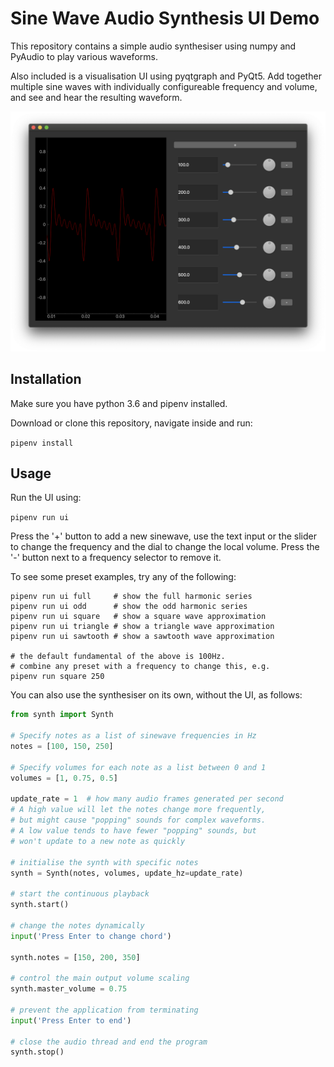 # Sine Wave Audio Synthesis UI Demo

This repository contains a simple audio synthesiser using numpy and PyAudio to play various waveforms.

Also included is a visualisation UI using pyqtgraph and PyQt5. Add together multiple sine waves with individually configureable frequency and volume, and see and hear the resulting waveform.

![ui_image](./ui_image.png)



## Installation

Make sure you have python 3.6 and pipenv installed.

Download or clone this repository, navigate inside and run:

`pipenv install`

## Usage

Run the UI using:

`pipenv run ui`

Press the '+' button to add a new sinewave, use the text input or the slider to change the frequency and the dial to change the local volume. Press the '-' button next to a frequency selector to remove it.

To see some preset examples, try any of the following:

```shell
pipenv run ui full     # show the full harmonic series
pipenv run ui odd      # show the odd harmonic series
pipenv run ui square   # show a square wave approximation
pipenv run ui triangle # show a triangle wave approximation
pipenv run ui sawtooth # show a sawtooth wave approximation

# the default fundamental of the above is 100Hz.
# combine any preset with a frequency to change this, e.g.
pipenv run square 250
```


You can also use the synthesiser on its own, without the UI, as follows:

```python
from synth import Synth

# Specify notes as a list of sinewave frequencies in Hz
notes = [100, 150, 250]

# Specify volumes for each note as a list between 0 and 1
volumes = [1, 0.75, 0.5]

update_rate = 1  # how many audio frames generated per second
# A high value will let the notes change more frequently,
# but might cause "popping" sounds for complex waveforms.
# A low value tends to have fewer "popping" sounds, but
# won't update to a new note as quickly

# initialise the synth with specific notes
synth = Synth(notes, volumes, update_hz=update_rate)

# start the continuous playback
synth.start()

# change the notes dynamically
input('Press Enter to change chord')

synth.notes = [150, 200, 350]

# control the main output volume scaling
synth.master_volume = 0.75

# prevent the application from terminating
input('Press Enter to end')

# close the audio thread and end the program
synth.stop()
```
